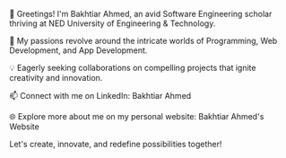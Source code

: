 👋 Greetings! I'm Bakhtiar Ahmed, an avid Software Engineering scholar thriving at NED University of Engineering & Technology.

🌱 My passions revolve around the intricate worlds of Programming, Web Development, and App Development.

💡 Eagerly seeking collaborations on compelling projects that ignite creativity and innovation.

📫 Connect with me on LinkedIn: Bakhtiar Ahmed

🌐 Explore more about me on my personal website: Bakhtiar Ahmed's Website

Let's create, innovate, and redefine possibilities together!
<!---
BakhtiarAhmed41/BakhtiarAhmed41 is a ✨ special ✨ repository because its `README.md` (this file) appears on your GitHub profile.
You can click the Preview link to take a look at your changes.
--->
